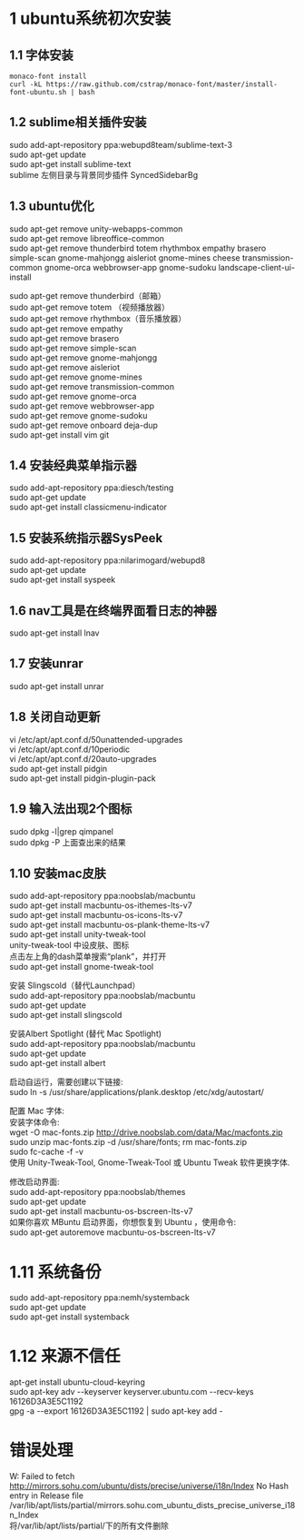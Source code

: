 

# 1 ubuntu系统初次安装
## 1.1 字体安装
```
monaco-font install
curl -kL https://raw.github.com/cstrap/monaco-font/master/install-font-ubuntu.sh | bash
```
## 1.2 sublime相关插件安装
sudo add-apt-repository ppa:webupd8team/sublime-text-3    
sudo apt-get update    
sudo apt-get install sublime-text  
sublime 左侧目录与背景同步插件 SyncedSidebarBg

## 1.3 ubuntu优化

sudo apt-get remove unity-webapps-common  
sudo apt-get remove libreoffice-common  
sudo apt-get remove thunderbird totem rhythmbox empathy brasero simple-scan   gnome-mahjongg aisleriot gnome-mines cheese transmission-common gnome-orca   webbrowser-app gnome-sudoku  landscape-client-ui-install

sudo apt-get remove thunderbird（邮箱）  
sudo apt-get remove  totem （视频播放器）  
sudo apt-get remove rhythmbox（音乐播放器）  
sudo apt-get remove empathy  
sudo apt-get remove brasero  
sudo apt-get remove simple-scan  
sudo apt-get remove gnome-mahjongg  
sudo apt-get remove aisleriot  
sudo apt-get remove gnome-mines  
sudo apt-get remove transmission-common  
sudo apt-get remove gnome-orca  
sudo apt-get remove webbrowser-app  
sudo apt-get remove gnome-sudoku  
sudo apt-get remove onboard deja-dup  
sudo apt-get install vim git  

## 1.4 安装经典菜单指示器
sudo add-apt-repository ppa:diesch/testing  
sudo apt-get update  
sudo apt-get install classicmenu-indicator  


## 1.5 安装系统指示器SysPeek
sudo add-apt-repository ppa:nilarimogard/webupd8    
sudo apt-get update    
sudo apt-get install syspeek

## 1.6 nav工具是在终端界面看日志的神器
sudo apt-get install lnav  

## 1.7 安装unrar
sudo apt-get install unrar  


## 1.8 关闭自动更新
vi /etc/apt/apt.conf.d/50unattended-upgrades  
vi /etc/apt/apt.conf.d/10periodic  
vi /etc/apt/apt.conf.d/20auto-upgrades  
sudo apt-get install pidgin  
sudo apt-get install pidgin-plugin-pack  


## 1.9 输入法出现2个图标
sudo dpkg -l|grep qimpanel  
sudo dpkg -P 上面查出来的结果  


## 1.10 安装mac皮肤
sudo add-apt-repository ppa:noobslab/macbuntu  
sudo apt-get install  macbuntu-os-ithemes-lts-v7  
sudo apt-get install  macbuntu-os-icons-lts-v7  
sudo apt-get install macbuntu-os-plank-theme-lts-v7  
sudo apt-get install unity-tweak-tool  
unity-tweak-tool 中设皮肤、图标  
点击左上角的dash菜单搜索“plank”，并打开  
sudo apt-get install gnome-tweak-tool  

安装 Slingscold（替代Launchpad）   
sudo add-apt-repository ppa:noobslab/macbuntu  
sudo apt-get update  
sudo apt-get install slingscold  

安装Albert Spotlight (替代 Mac Spotlight)  
sudo add-apt-repository ppa:noobslab/macbuntu  
sudo apt-get update  
sudo apt-get install albert  

启动自运行，需要创建以下链接:  
sudo ln -s /usr/share/applications/plank.desktop /etc/xdg/autostart/  

配置 Mac 字体:  
安装字体命令:  
wget -O mac-fonts.zip http://drive.noobslab.com/data/Mac/macfonts.zip  
sudo unzip mac-fonts.zip -d /usr/share/fonts; rm mac-fonts.zip  
sudo fc-cache -f -v  
使用 Unity-Tweak-Tool, Gnome-Tweak-Tool 或 Ubuntu Tweak 软件更换字体.  

修改启动界面:  
sudo add-apt-repository ppa:noobslab/themes  
sudo apt-get update  
sudo apt-get install macbuntu-os-bscreen-lts-v7   
如果你喜欢 MBuntu 启动界面，你想恢复到 Ubuntu ，使用命令:  
sudo apt-get autoremove macbuntu-os-bscreen-lts-v7  

# 1.11 系统备份
sudo add-apt-repository ppa:nemh/systemback  
sudo apt-get update  
sudo apt-get install systemback  

# 1.12 来源不信任  
apt-get install ubuntu-cloud-keyring  
sudo apt-key adv --keyserver keyserver.ubuntu.com --recv-keys 16126D3A3E5C1192  
gpg -a --export 16126D3A3E5C1192 | sudo apt-key add -  

# 错误处理
W: Failed to fetch    http://mirrors.sohu.com/ubuntu/dists/precise/universe/i18n/Index  No Hash entry in Release file     /var/lib/apt/lists/partial/mirrors.sohu.com_ubuntu_dists_precise_universe_i18n_Index   
将/var/lib/apt/lists/partial/下的所有文件删除
